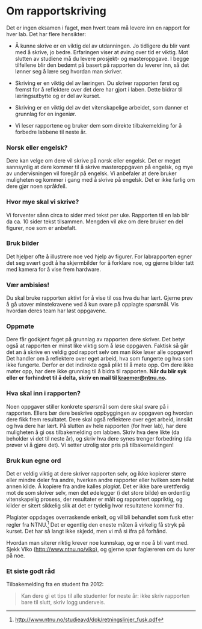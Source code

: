 # Om rapportskriving

Det er ingen eksamen i faget, men hvert team må levere inn en rapport
for hver lab. Det har flere hensikter:

-   Å kunne skrive er en viktig del av utdanningen. Jo tidligere du blir
    vant med å skrive, jo bedre. Erfaringen viser at øving over tid er
    viktig. Mot slutten av studiene må du levere prosjekt- og
    masteroppgave. I begge tilfellene blir den bedømt på basert på
    rapporten du leverer inn, så det lønner seg å lære seg hvordan man
    skriver.

-   Skriving er en viktig del av læringen. Du skriver rapporten først og
    fremst for å reflektere over det dere har gjort i laben. Dette
    bidrar til læringsutbytte og er del av kurset.

-   Skriving er en viktig del av det vitenskapelige arbeidet, som danner
    et grunnlag for en ingeniør.

-   Vi leser rapportene og bruker dem som direkte tilbakemelding for å
    forbedre labbene til neste år.

### Norsk eller engelsk?

Dere kan velge om dere vil skrive på norsk eller engelsk. Det er meget sannsynlig at dere kommer til å skrive masteroppgaven på engelsk, og mye av undervisningen vil foregår på engelsk. Vi anbefaler at dere bruker muligheten og kommer i gang med å skrive på engelsk. Det er ikke farlig om dere gjør noen språkfeil.

### Hvor mye skal vi skrive?

Vi forventer sånn circa to sider med tekst per uke. Rapporten til en lab blir da ca. 10 sider tekst tilsammen. Mengden vil øke om dere bruker en del figurer, noe som er anbefalt.

### Bruk bilder

Det hjelper ofte å illustrere noe ved hjelp av figurer. For labrapporten
egner det seg svært godt å ha skjermbilder for å forklare noe, og gjerne
bilder tatt med kamera for å vise frem hardware.

### Vær ambisiøs!

Du skal bruke rapporten aktivt for å vise til oss hva du har lært.
Gjerne prøv å gå utover minstekravene ved å kun svare på opplagte
spørsmål. Vis hvordan deres team har løst oppgavene.

### Oppmøte

Dere får godkjent faget på grunnlag av rapporten dere skriver. Det betyr
også at rapporten er minst like viktig som å løse oppgaven. Faktisk så
går det an å skrive en veldig god rapport selv om man ikke løser alle
oppgaver! Det handler om å reflektere over eget arbeid, hva som fungerte
og hva som ikke fungerte. Derfor er det indirekte også plikt til å møte
opp. Om dere ikke møter opp, har dere ikke grunnlag til å bidra til
rapporten. **Når du blir syk eller er forhindret til å delta, skriv en
mail til [kraemer@ntnu.no](kraemer@ntnu.no).**

### Hva skal inn i rapporten?

Noen oppgaver stiller konkrete spørsmål som dere skal svare på i
rapporten. Ellers bør dere beskrive oppbyggingen av oppgaven og hvordan dere fikk frem resultatet. Dere skal også reflektere over eget arbeid,
innsikt og hva dere har lært. På slutten av hele rapporten (for hver
lab), har dere muligheten å gi oss tilbakemelding om labben. Skriv hva
dere likte (da beholder vi det til neste år), og skriv hva dere synes
trenger forbedring (da prøver vi å gjøre det). Vi setter utrolig stor
pris på tilbakemeldingen!

### Bruk kun egne ord

Det er veldig viktig at dere skriver rapporten selv, og ikke kopierer
større eller mindre deler fra andre, hverken andre rapporter eller
hvilken som helst annen kilde. Å kopiere fra andre kalles *plagiat*. Det
er ikke bare urettferdig mot de som skriver selv, men det ødelegger (i
det store bilde) en ordentlig vitenskapelig prosess, der resultater er
målt og rapportert oppriktig, og kilder er sitert sikkelig slik at det
er tydelig hvor resultatene kommer fra.

Plagiater oppdages overraskende enkelt, og vil bli behandlet som fusk
etter regler fra NTNU.[^1] Det er egentlig den eneste måten å virkelig
få stryk på kurset. Det har så langt ikke skjedd, men vi må si ifra på
forhånd.

Hvordan man siterer riktig krever noe kunnskap, og er noe å bli vant
med. Sjekk Viko (<http://www.ntnu.no/viko>), og gjerne spør faglæreren
om du lurer på noe.

### Et siste godt råd

Tilbakemelding fra en student fra 2012:

> Kan dere gi et tips til alle studenter for neste år: ikke skriv
> rapporten bare til slutt, skriv logg underveis.

[^1]: <http://www.ntnu.no/studieavd/dok/retningslinjer_fusk.pdf>
